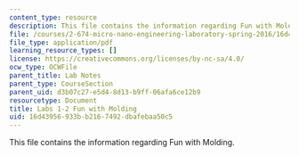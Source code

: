```yaml
---
content_type: resource
description: This file contains the information regarding Fun with Molding.
file: /courses/2-674-micro-nano-engineering-laboratory-spring-2016/16d43956933bb2167492dbafebaa50c5_MIT2_674S16_LabNote1_2.pdf
file_type: application/pdf
learning_resource_types: []
license: https://creativecommons.org/licenses/by-nc-sa/4.0/
ocw_type: OCWFile
parent_title: Lab Notes
parent_type: CourseSection
parent_uid: d3b07c27-e5d4-8d13-b9ff-06afa6ce12b9
resourcetype: Document
title: Labs 1-2 Fun with Molding
uid: 16d43956-933b-b216-7492-dbafebaa50c5
---
```

This file contains the information regarding Fun with Molding.